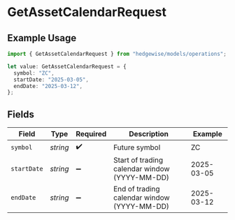 # GetAssetCalendarRequest

## Example Usage

```typescript
import { GetAssetCalendarRequest } from "hedgewise/models/operations";

let value: GetAssetCalendarRequest = {
  symbol: "ZC",
  startDate: "2025-03-05",
  endDate: "2025-03-12",
};
```

## Fields

| Field                                         | Type                                          | Required                                      | Description                                   | Example                                       |
| --------------------------------------------- | --------------------------------------------- | --------------------------------------------- | --------------------------------------------- | --------------------------------------------- |
| `symbol`                                      | *string*                                      | :heavy_check_mark:                            | Future symbol                                 | ZC                                            |
| `startDate`                                   | *string*                                      | :heavy_minus_sign:                            | Start of trading calendar window (YYYY-MM-DD) | 2025-03-05                                    |
| `endDate`                                     | *string*                                      | :heavy_minus_sign:                            | End of trading calendar window (YYYY-MM-DD)   | 2025-03-12                                    |